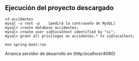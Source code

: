 ## Ejecución del proyecto descargado

```
cd accidentes
mysql -u root -p    [pedirá la contraseña de MySQL]
mysql> create database accidentes;
mysql> create user si@localhost identified by "si";
mysql> grant all privileges on accidentes.* to si@localhost;

mvn spring-boot:run
```

Arranca servidor de desarrollo en (http:localhost:8080)
